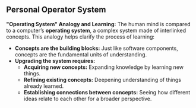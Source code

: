 ## Personal Operator System 

 **"Operating System" Analogy and Learning:** The human mind is compared to a computer’s **operating system**, a complex system made of interlinked concepts. This analogy helps clarify the process of learning: 

* **Concepts are the building blocks:** Just like software components, concepts are the fundamental units of understanding.
* **Upgrading the system requires:**
  * **Acquiring new concepts:** Expanding knowledge by learning new things.
  * **Refining existing concepts:** Deepening understanding of things already learned.
  * **Establishing connections between concepts:** Seeing how different ideas relate to each other for a broader perspective.